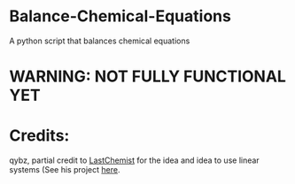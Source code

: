 # Balance-Chemical-Equations
A python script that balances chemical equations
# WARNING: NOT FULLY FUNCTIONAL YET

# Credits:
qybz, partial credit to [LastChemist](https://github.com/LastChemist) for the idea and idea to use linear systems (See his project [here](https://github.com/LastChemist/CREB-Chemical_Reaction_Equation_Balancer/).
